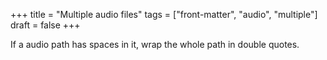 +++
title = "Multiple audio files"
tags = ["front-matter", "audio", "multiple"]
draft = false
+++

If a audio path has spaces in it, wrap the whole path in double
quotes.
